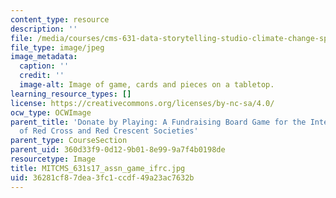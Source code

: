 ```yaml
---
content_type: resource
description: ''
file: /media/courses/cms-631-data-storytelling-studio-climate-change-spring-2017/36281cf87dea3fc1ccdf49a23ac7632b_MITCMS_631s17_assn_game_ifrc.jpg
file_type: image/jpeg
image_metadata:
  caption: ''
  credit: ''
  image-alt: Image of game, cards and pieces on a tabletop.
learning_resource_types: []
license: https://creativecommons.org/licenses/by-nc-sa/4.0/
ocw_type: OCWImage
parent_title: 'Donate by Playing: A Fundraising Board Game for the International Federation
  of Red Cross and Red Crescent Societies'
parent_type: CourseSection
parent_uid: 360d33f9-0d12-9b01-8e99-9a7f4b0198de
resourcetype: Image
title: MITCMS_631s17_assn_game_ifrc.jpg
uid: 36281cf8-7dea-3fc1-ccdf-49a23ac7632b
---
```

